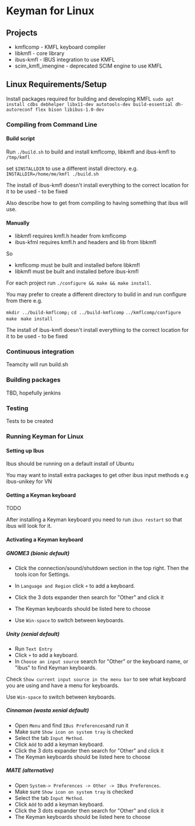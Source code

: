 # Keyman for Linux

## Projects

 * kmflcomp - KMFL keyboard compiler
 * libkmfl - core library
 * ibus-kmfl - IBUS integration to use KMFL
 * scim\_kmfl\_imengine - deprecated SCIM engine to use KMFL

## Linux Requirements/Setup

Install packages required for building and developing KMFL
`sudo apt install cdbs debhelper libx11-dev autotools-dev build-essential dh-autoreconf flex bison libibus-1.0-dev`


### Compiling from Command Line

#### Build script

Run `./build.sh` to build and install kmflcomp, libkmfl and ibus-kmfl to `/tmp/kmfl`

set `$INSTALLDIR` to use a different install directory.
e.g. `INSTALLDIR=/home/me/kmfl ./build.sh`

The install of ibus-kmfl doesn't install everything to the correct location for it to be used - to be fixed

Also describe how to get from compiling to having something that ibus will use.

#### Manually

 * libkmfl requires kmfl.h header from kmflcomp
 * ibus-kfml requires kmfl.h and headers and lib from libkmfl
 
 So 
  * kmflcomp must be built and installed before libkmfl
  * libkmfl must be built and installed before ibus-kmfl
  
 For each project run `./configure && make && make install`.
 
 You may prefer to create a different directory to build in and run configure from there e.g. 
 
 `mkdir ../build-kmflcomp;`
 `cd ../build-kmflcomp`
 `../kmflcomp/configure` 
 `make `
 `make install`
  
  The install of ibus-kmfl doesn't install everything to the correct location for it to be used - to be fixed

### Continuous integration

Teamcity will run build.sh


### Building packages

TBD, hopefully jenkins

### Testing
Tests to be created

### Running Keyman for Linux

#### Setting up Ibus

Ibus should be running on a default install of Ubuntu

You may want to install extra packages to get other ibus input methods e.g ibus-unikey for VN

#### Getting a Keyman keyboard

TODO

After installing a Keyman keyboard you need to run `ibus restart` so that ibus will look for it.

#### Activating a Keyman keyboard

##### GNOME3 (bionic default)

 * Click the connection/sound/shutdown section in the top right. Then the tools icon for Settings.

 * In `Language and Region` click `+` to add a keyboard.
 * Click the 3 dots expander then search for "Other" and click it
 * The Keyman keyboards should be listed here to choose

 * Use `Win-space` to switch between keyboards.

##### Unity (xenial default)

 * Run `Text Entry`
 * Click `+` to add a keyboard.
 * In `Choose an input source` search for "Other" or the keyboard name, or "Ibus" to find Keyman keyboards.

Check `Show current input source in the menu bar` to see what keyboard you are using and have a menu for keyboards.

Use `Win-space` to switch between keyboards.

##### Cinnamon (wasta xenial default)

 * Open `Menu` and find `IBus Preferences`and run it
 * Make sure `Show icon on system tray` is checked
 * Select the tab `Input Method`.
 * Click `Add` to add a keyman keyboard.
 * Click the 3 dots expander then search for "Other" and click it
 * The Keyman keyboards should be listed here to choose

##### MATE (alternative)

 * Open `System-> Preferences -> Other -> IBus Preferences`.
 * Make sure `Show icon on system tray` is checked
 * Select the tab `Input Method`.
 * Click `Add` to add a keyman keyboard.
 * Click the 3 dots expander then search for "Other" and click it
 * The Keyman keyboards should be listed here to choose
  